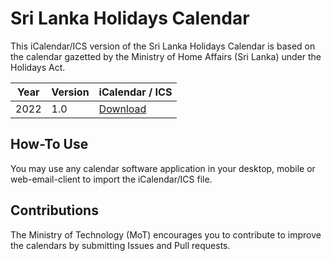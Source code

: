 # Sri Lanka Holidays Calendar

This iCalendar/ICS version of the Sri Lanka Holidays Calendar is based on the calendar gazetted by the Ministry of Home Affairs (Sri Lanka) under the Holidays Act.

| Year | Version | iCalendar / ICS   |
| ---- | ---- | ---- |
| 2022 | 1.0 | [Download](https://github.com/mot-srilanka/srilanka-holidays-calendar/raw/main/Sri%20Lanka%20Holidays%20Calendar%202022%20-%201.0.zip)  | 

## How-To Use

You may use any calendar software application in your desktop, mobile or web-email-client to import the iCalendar/ICS file.

## Contributions

The Ministry of Technology (MoT) encourages you to contribute to improve the calendars by submitting Issues and Pull requests.
